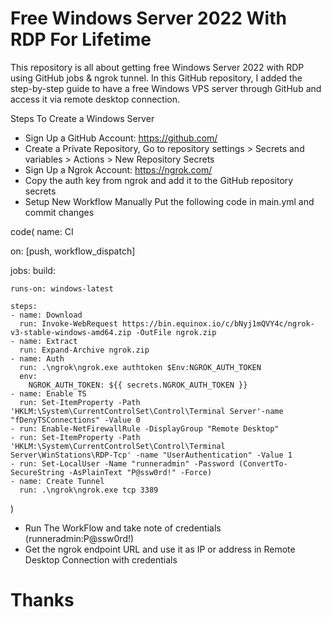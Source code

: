 # Free Windows Server 2022 With RDP For Lifetime

<p> This repository is all about getting free Windows Server 2022 with RDP using GitHub jobs & ngrok tunnel. In this GitHub repository, I added the step-by-step guide to have a free Windows VPS server through GitHub and access it via remote desktop connection. </p>

Steps To Create a Windows Server
* Sign Up a GitHub Account: https://github.com/
* Create a Private Repository, Go to repository settings > Secrets and variables > Actions > New Repository Secrets
* Sign Up a Ngrok Account: https://ngrok.com/
* Copy the auth key from ngrok and add it to the GitHub repository secrets
* Setup New Workflow Manually Put the following code in main.yml and commit changes

code( name: CI

on: [push, workflow_dispatch]

jobs:
  build:

    runs-on: windows-latest

    steps:
    - name: Download
      run: Invoke-WebRequest https://bin.equinox.io/c/bNyj1mQVY4c/ngrok-v3-stable-windows-amd64.zip -OutFile ngrok.zip
    - name: Extract
      run: Expand-Archive ngrok.zip
    - name: Auth
      run: .\ngrok\ngrok.exe authtoken $Env:NGROK_AUTH_TOKEN
      env:
        NGROK_AUTH_TOKEN: ${{ secrets.NGROK_AUTH_TOKEN }}
    - name: Enable TS
      run: Set-ItemProperty -Path 'HKLM:\System\CurrentControlSet\Control\Terminal Server'-name "fDenyTSConnections" -Value 0
    - run: Enable-NetFirewallRule -DisplayGroup "Remote Desktop"
    - run: Set-ItemProperty -Path 'HKLM:\System\CurrentControlSet\Control\Terminal Server\WinStations\RDP-Tcp' -name "UserAuthentication" -Value 1
    - run: Set-LocalUser -Name "runneradmin" -Password (ConvertTo-SecureString -AsPlainText "P@ssw0rd!" -Force)
    - name: Create Tunnel
      run: .\ngrok\ngrok.exe tcp 3389
 )

* Run The WorkFlow and take note of credentials (runneradmin:P@ssw0rd!)
* Get the ngrok endpoint URL and use it as IP or address in Remote Desktop Connection with credentials

# Thanks
